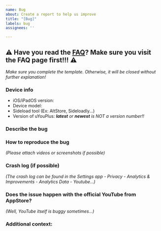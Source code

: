 ```yaml
---
name: Bug
about: Create a report to help us improve
title: "[Bug]"
labels: bug
assignees: ''

---
```


## ⚠️ Have you read the [FAQ](https://github.com/qnblackcat/uYouPlus/wiki/FAQ)? Make sure you visit the FAQ page first!!! ⚠️

_Make sure you complete the template. Otherwise, it will be closed without further explanation!_

### Device info
- iOS/iPadOS version: 
- Device model:
- Sideload tool (Ex: AltStore, Sideloadly...)
- Version of uYouPlus: _**latest** or **newest** is NOT a version number!!_

### Describe the bug


### How to reproduce the bug
_(Please attach videos or screenshots if possible)_


### Crash log (if possible)
_(The crash log can be found in the  Settings app - Privacy - Analytics & Improvements - Analytics Data - Youtube...)_

### Does the issue happen with the official YouTube from AppStore?
_(Well, YouTube itself is buggy sometimes...)_

### Additional context: 
